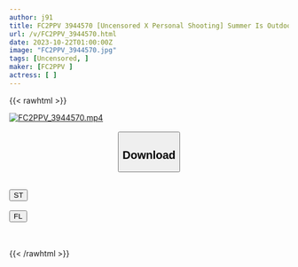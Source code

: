 ```yaml
---
author: j91
title: FC2PPV 3944570 [Uncensored X Personal Shooting] Summer Is Outdoors After All! I Took My Sex Friend To An Almost Abandoned Rural Area That I Found Deep In The Mountains, And Filmed Sex In The Open, Nervously Wondering If Anyone Would Come.
url: /v/FC2PPV_3944570.html
date: 2023-10-22T01:00:00Z
image: "FC2PPV_3944570.jpg"
tags: [Uncensored, ]
maker: [FC2PPV ]
actress: [ ]
---
```



{{< rawhtml >}}

<div class="video" data-videoid="Y7VkgQpaPOcvXOL">
    <a href="javascript:;">
        <img src="https://my.j91.asia/v/FC2PPV_3944570.jpg" width="WIDTH" height="HEIGHT" alt="FC2PPV_3944570.mp4" loading="lazy">
    </a>
</div>

<script type="text/javascript" src="https://j91.asia/asset/on-demand-st.js"></script>

<br>
  <link rel="stylesheet" href="https://j91.asia/asset/bs5.css">
  
  <center>
  <button class="btn btn-primary" type="button" data-bs-toggle="collapse" data-bs-target=".multi-collapse" aria-expanded="false" aria-controls="multiCollapseExample1 multiCollapseExample2"><h2>Download</h2></button></center>
</p>
<div class="row">
  <div class="col">
    <div class="collapse multi-collapse" id="multiCollapseExample1">
      <div class="card card-body">
	      	      <br>
<div class="buttons">  
<a href="https://streamtape.to/v/Y7VkgQpaPOcvXOL"><button class="btn-hover color-3"><i class="fa fa-download"></i> ST</button></a></div>
    </div>
  </div>
</div>
  <div class="col">
    <div class="collapse multi-collapse" id="multiCollapseExample2">
      <div class="card card-body">
	      <br>
<div class="buttons">
    <a href="https://filelions.online/f/t604wvxucffr"><button class="btn-hover color-9"><i class="fa fa-download"></i> FL</button></a></div>
<br><br>
      </div>
    </div>
  </div>
</div>

{{< /rawhtml >}}
